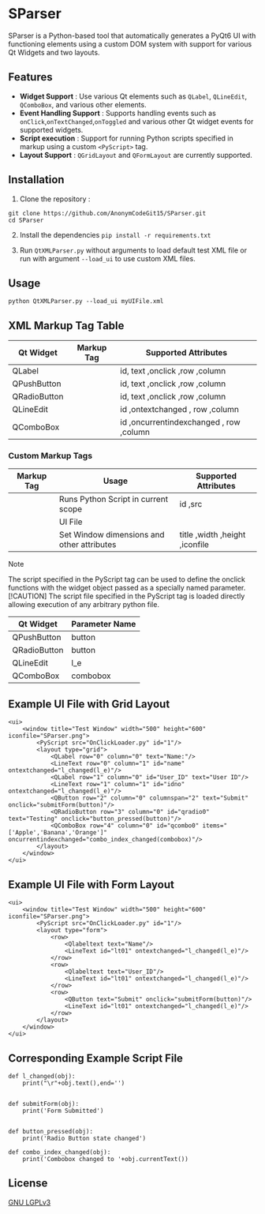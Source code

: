 # SParser

SParser is a Python-based tool that automatically generates a PyQt6 UI  with functioning elements using a custom DOM system with support for various Qt Widgets and two layouts.
## Features
 - **Widget Support** : Use various Qt elements such as `QLabel`, `QLineEdit`, `QComboBox`, and various other elements.  
 - **Event Handling Support** :  Supports handling events such as `onClick`,`onTextChanged`,`onToggled` and various other Qt widget events for supported widgets.
- **Script execution** : Support for running Python scripts specified in markup using a custom `<PyScript>` tag.
- **Layout Support** : `QGridLayout` and `QFormLayout` are currently supported.
## Installation
1. Clone the repository : 

```
git clone https://github.com/AnonymCodeGit15/SParser.git
cd SParser
```
2. Install the dependencies
`pip install -r requirements.txt`

3. Run `QtXMLParser.py` without arguments to load default test XML file or run with argument  `--load_ui` to use custom XML files.

## Usage 
`python QtXMLParser.py --load_ui myUIFile.xml`
## XML Markup Tag Table
| Qt Widget    | Markup Tag | Supported Attributes |
| -------- | ------- | ------- | 
| QLabel | <QLabel>    | id, text ,onclick ,row ,column|
| QPushButton | <QButton>    | id, text ,onclick ,row ,column|
| QRadioButton | <QRadioButton>     |id, text ,onclick ,row ,column |
| QLineEdit   | <LineText>   |id ,ontextchanged , row ,column |
| QComboBox   | <QComboBox>   |id ,oncurrentindexchanged , row ,column |

### Custom Markup Tags
| Markup Tag | Usage | Supported Attributes |
| -------- | ------- | ------- | 
| <PyScript> | Runs Python Script in current scope | id ,src
| <ui> | UI File | |
| <window> | Set Window dimensions and other attributes | title ,width ,height ,iconfile |
> [!NOTE]
> The script specified in the PyScript tag can be used to define the onclick functions with the widget object passed as a specially named parameter.
> [!CAUTION]
> The script file specified in the PyScript tag is loaded directly allowing execution of any arbitrary python file.

| Qt Widget    | Parameter Name |
| -------- | ------- |
| QPushButton | button |
| QRadioButton | button |
| QLineEdit   | l_e |
| QComboBox   | combobox   |

## Example UI File with Grid Layout
```
<ui>
    <window title="Test Window" width="500" height="600" iconfile="SParser.png">
        <PyScript src="OnClickLoader.py" id="1"/>
        <layout type="grid">
            <QLabel row="0" column="0" text="Name:"/>
            <LineText row="0" column="1" id="name" ontextchanged="l_changed(l_e)"/>
            <QLabel row="1" column="0" id="User_ID" text="User ID"/>
            <LineText row="1" column="1" id="idno" ontextchanged="l_changed(l_e)"/>
            <QButton row="2" column="0" columnspan="2" text="Submit" onclick="submitForm(button)"/>
            <QRadioButton row="3" column="0" id="qradio0" text="Testing" onclick="button_pressed(button)"/>
            <QComboBox row="4" column="0" id="qcombo0" items="['Apple','Banana','Orange']" oncurrentindexchanged="combo_index_changed(combobox)"/>
        </layout>
    </window>
</ui>
```
## Example UI File with Form Layout
```
<ui>
    <window title="Test Window" width="500" height="600" iconfile="SParser.png">
        <PyScript src="OnClickLoader.py" id="1"/>
        <layout type="form">
            <row>
                <Qlabeltext text="Name"/>
                <LineText id="lt01" ontextchanged="l_changed(l_e)"/>
            </row>
            <row>
                <Qlabeltext text="User_ID"/>
                <LineText id="lt01" ontextchanged="l_changed(l_e)"/>
            </row>
            <row>
                <QButton text="Submit" onclick="submitForm(button)"/>
                <LineText id="lt01" ontextchanged="l_changed(l_e)"/>
            </row>
        </layout>
    </window>
</ui>
```

## Corresponding Example Script File
```
def l_changed(obj):
    print("\r"+obj.text(),end='')


def submitForm(obj):
    print('Form Submitted')


def button_pressed(obj):
    print('Radio Button state changed')

def combo_index_changed(obj):
    print('Combobox changed to '+obj.currentText())
```
## License
[GNU LGPLv3](https://choosealicense.com/licenses/lgpl-3.0/)
